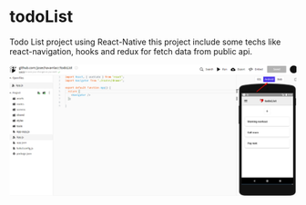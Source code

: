 # todoList
Todo List project using React-Native
this project include some techs like react-navigation, hooks and redux for fetch data from public api.

![alt text](https://github.com/josechavarriacr/todoList/blob/master/assets/Screenshot_1.png)
